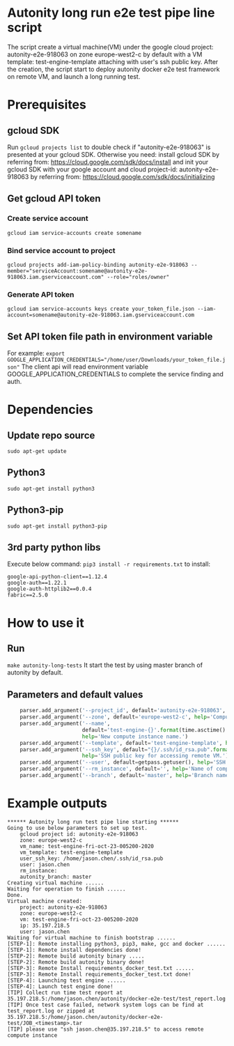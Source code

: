 # Autonity long run e2e test pipe line script
The script create a virtual machine(VM) under the google cloud project: autonity-e2e-918063 on zone europe-west2-c by 
default with a VM template: test-engine-template attaching with user's ssh public key. After the creation, the script 
start to deploy autonity docker e2e test framework on remote VM, and launch a long running test.

# Prerequisites
## gcloud SDK
Run `gcloud projects list` to double check if "autonity-e2e-918063" is presented at your gcloud SDK. Otherwise you need:
install gcloud SDK by referring from: https://cloud.google.com/sdk/docs/install and init your gcloud SDK with your google
 account and cloud project-id: autonity-e2e-918063 by referring from: https://cloud.google.com/sdk/docs/initializing
## Get gcloud API token
### Create service account
`gcloud iam service-accounts create somename`
### Bind service account to project
`gcloud projects add-iam-policy-binding autonity-e2e-918063 --member="serviceAccount:somename@autonity-e2e-918063.iam.gserviceaccount.com" --role="roles/owner"`
### Generate API token
`gcloud iam service-accounts keys create your_token_file.json --iam-account=somename@autonity-e2e-918063.iam.gserviceaccount.com`
## Set API token file path in environment variable
For example:
`export GOOGLE_APPLICATION_CREDENTIALS="/home/user/Downloads/your_token_file.json"`
The client api will read environment variable GOOGLE_APPLICATION_CREDENTIALS to complete the service finding and auth. 

# Dependencies
## Update repo source
`sudo apt-get update`
## Python3
`sudo apt-get install python3`
## Python3-pip
`sudo apt-get install python3-pip`
## 3rd party python libs
Execute below command:
`pip3 install -r requirements.txt`
to install:
```
google-api-python-client==1.12.4
google-auth==1.22.1
google-auth-httplib2==0.0.4
fabric==2.5.0
```
# How to use it
## Run
`make autonity-long-tests`
It start the test by using master branch of autonity by default.
## Parameters and default values
```python
    parser.add_argument('--project_id', default='autonity-e2e-918063', help='Your Google Cloud project ID.')
    parser.add_argument('--zone', default='europe-west2-c', help='Compute Engine zone to deploy to.')
    parser.add_argument('--name',
                        default='test-engine-{}'.format(time.asctime().lower().replace(" ", "-").replace(":", "")),
                        help='New compute instance name.')
    parser.add_argument('--template', default='test-engine-template', help='Compute instance template name.')
    parser.add_argument('--ssh_key', default="{}/.ssh/id_rsa.pub".format(home_dir),
                        help='SSH public key for accessing remote VM.')
    parser.add_argument('--user', default=getpass.getuser(), help='SSH public key for accessing remote VM.')
    parser.add_argument('--rm_instance', default='', help='Name of compute instance to be removed.')
    parser.add_argument('--branch', default='master', help='Branch name of autonity to be tested by test engine.')
```

# Example outputs
```
****** Autonity long run test pipe line starting ******
Going to use below parameters to set up test.
	gcloud project id: autonity-e2e-918063
 	zone: europe-west2-c
 	vm_name: test-engine-fri-oct-23-005200-2020
 	vm_template: test-engine-template
 	user_ssh_key: /home/jason.chen/.ssh/id_rsa.pub
 	user: jason.chen
 	rm_instance: 
 	autonity_branch: master
Creating virtual machine ......
Waiting for operation to finish ......
Done.
Virtual machine created:
	project: autonity-e2e-918063
	zone: europe-west2-c
	vm: test-engine-fri-oct-23-005200-2020
	ip: 35.197.218.5
	user: jason.chen
Waiting for virtual machine to finish bootstrap ......
[STEP-1]: Remote installing python3, pip3, make, gcc and docker ......
[STEP-1]: Remote install dependencies done!
[STEP-2]: Remote build autonity binary .....
[STEP-2]: Remote build autonity binary done!
[STEP-3]: Remote Install requirements_docker_test.txt ......
[STEP-3]: Remote Install requirements_docker_test.txt done!
[STEP-4]: Launching test engine ......
[STEP-4]: Launch test engine done!
[TIP] Collect run time test report at 35.197.218.5:/home/jason.chen/autonity/docker-e2e-test/test_report.log
[TIP] Once test case failed, network system logs can be find at test_report.log or zipped at 35.197.218.5:/home/jason.chen/autonity/docker-e2e-test/JOB_<timestamp>.tar
[TIP] please use "ssh jason.chen@35.197.218.5" to access remote compute instance
```


